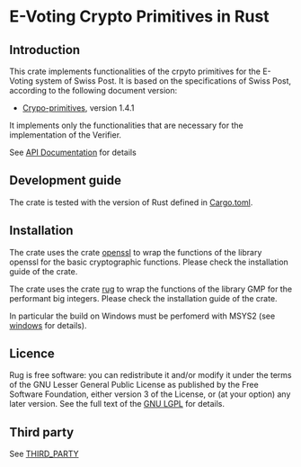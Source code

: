 # E-Voting Crypto Primitives in Rust

## Introduction

This crate implements functionalities of the crpyto primitives for the E-Voting system of Swiss Post. It is based on the specifications of Swiss Post, according to the following document version:

- [Crypo-primitives](https://gitlab.com/swisspost-evoting/crypto-primitives/crypto-primitives), version 1.4.1

It implements only the functionalities that are necessary for the implementation of the Verifier.

See [API Documentation](https://docs.rs/rust_ev_crypto_primitives/) for details

## Development guide

The crate is tested with the version of Rust defined in [Cargo.toml](Cargo.toml).

## Installation

The crate uses the crate [openssl](https://docs.rs/openssl/latest/openssl/) to wrap the functions of the library openssl for the basic cryptographic functions. Please check the installation guide of the crate.

The crate uses the crate [rug](https://crates.io/crates/rug) to wrap the functions of the library GMP for the performant big integers. Please check the installation guide of the crate.

In particular the build on Windows must be perfomerd with MSYS2 (see [windows](https://docs.rs/gmp-mpfr-sys/1.6.4/gmp_mpfr_sys/index.html#building-on-windows) for details).

## Licence

Rug is free software: you can redistribute it and/or modify it under the terms 
of the GNU Lesser General Public License as published by the Free Software
Foundation, either version 3 of the License, or (at your option) any later
version. See the full text of the [GNU LGPL](LICENSE.md) for details.

## Third party

See [THIRD_PARTY](THIRD_PARTY)
